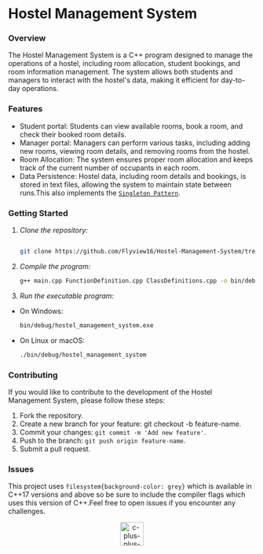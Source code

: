 # Hostel Management System

### Overview
The Hostel Management System is a C++ program designed to manage the operations of a hostel, including room allocation, student bookings, and room information management. The system allows both students and managers to interact with the hostel's data, making it efficient for day-to-day operations.

### Features
- Student portal: Students can view available rooms, book a room, and check their booked room details.
- Manager portal: Managers can perform various tasks, including adding new rooms, viewing room details, and removing rooms from the hostel.
- Room Allocation: The system ensures proper room allocation and keeps track of the current number of occupants in each room.
- Data Persistence: Hostel data, including room details and bookings, is stored in text files, allowing the system to maintain state between runs.This also implements the [`Singleton Pattern`](https://www.digitalocean.com/community/tutorials/java-singleton-design-pattern-best-practices-examples).


### Getting Started
1. *Clone the repository:*

   ```bash

   git clone https://github.com/Flyview16/Hostel-Management-System/tree/master/Hostel%20Management%20System

2. *Compile the program:*
    
    ```bash
    g++ main.cpp FunctionDefinition.cpp ClassDefinitions.cpp -o bin/debug/hostel_management_system

3. *Run the executable program:*
- On Windows:

    ```bash
    bin/debug/hostel_management_system.exe

- On Linux or macOS:

    ```bash
    ./bin/debug/hostel_management_system


### Contributing
If you would like to contribute to the development of the Hostel Management System, please follow these steps:

1. Fork the repository.
2. Create a new branch for your feature: git checkout -b feature-name.
3. Commit your changes: `git commit -m 'Add new feature'`.
4. Push to the branch:  `git push origin feature-name`.
5. Submit a pull request.

### Issues
This project uses `filesystem{background-color: grey}` which is available in C++17 versions and above so be sure to include the compiler flags which uses this version of C++.Feel free to open issues if you encounter any challenges.

<p align = "center">
<img width="48" height="48" src="https://img.icons8.com/fluency/144/c-plus-plus-logo.png" alt="c-plus-plus-logo"/>
</p>

